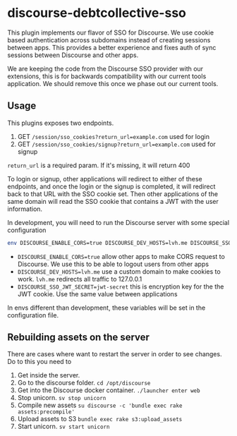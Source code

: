 # discourse-debtcollective-sso

This plugin implements our flavor of SSO for Discourse. We use cookie based authentication across subdomains instead of creating sessions between apps. This provides a better experience and fixes auth of sync sessions between Discourse and other apps.

We are keeping the code from the Discourse SSO provider with our extensions, this is for backwards compatibility with our current tools application. We should remove this once we phase out our current tools.

## Usage

This plugins exposes two endpoints.

1. GET `/session/sso_cookies?return_url=example.com` used for login
1. GET `/session/sso_cookies/signup?return_url=example.com` used for signup

`return_url` is a required param. If it's missing, it will return 400

To login or signup, other applications will redirect to either of these endpoints, and once the login or the signup is completed, it will redirect back to that URL with the SSO cookie set. Then other applications of the same domain will read the SSO cookie that contains a JWT with the user information.

In development, you will need to run the Discourse server with some special configuration

```bash
env DISCOURSE_ENABLE_CORS=true DISCOURSE_DEV_HOSTS=lvh.me DISCOURSE_SSO_JWT_SECRET=jwt-secret rails s
```

- `DISCOURSE_ENABLE_CORS=true` allow other apps to make CORS request to Discourse. We use this to be able to logout users from other apps
- `DISCOURSE_DEV_HOSTS=lvh.me` use a custom domain to make cookies to work. `lvh.me` redirects all traffic to 127.0.0.1
- `DISCOURSE_SSO_JWT_SECRET=jwt-secret` this is encryption key for the the JWT cookie. Use the same value between applications

In envs different than development, these variables will be set in the configuration file.

## Rebuilding assets on the server

There are cases where want to restart the server in order to see changes. Do to this you need to

1. Get inside the server.
1. Go to the discourse folder. `cd /opt/discourse`
1. Get into the Discourse docker container. `./launcher enter web`
1. Stop unicorn. `sv stop unicorn`
1. Compile new assets `su discourse -c 'bundle exec rake assets:precompile'`
1. Upload assets to S3 `bundle exec rake s3:upload_assets`
1. Start unicorn. `sv start unicorn`
